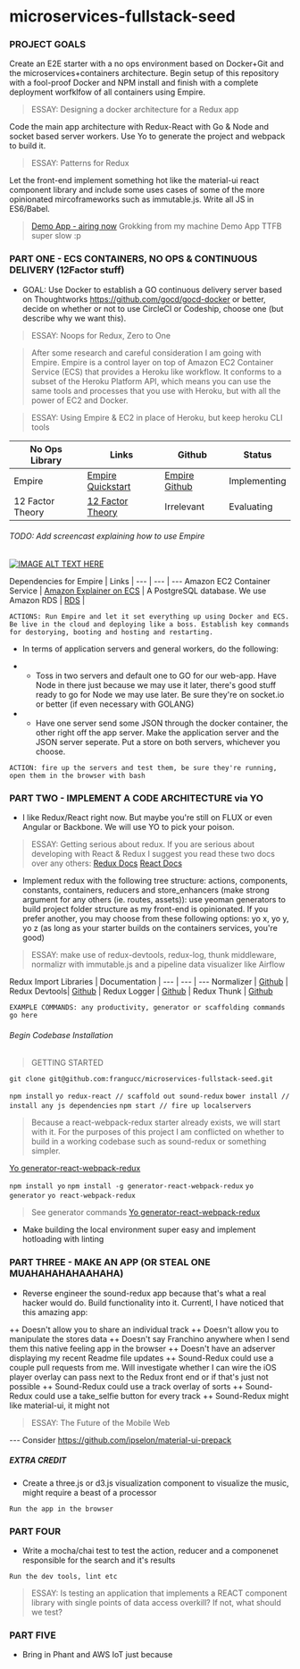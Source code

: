 # microservices-fullstack-seed

### PROJECT GOALS

Create an E2E starter with a no ops environment based on Docker+Git and the microservices+containers architecture. Begin setup of this repository with a fool-proof Docker and NPM install and finish with a complete deployment worfklfow of all containers using Empire.

> ESSAY: Designing a docker architecture for a Redux app

Code the main app architecture with Redux-React with Go & Node and socket based server workers. Use Yo to generate the project and webpack to build it.

> ESSAY: Patterns for Redux

Let the front-end implement something hot like the material-ui react component library and include some uses cases of some of the more opinionated mircoframeworks such as immutable.js. Write all JS in ES6/Babel.

> [Demo App - airing now](http://3db5fb2b.ngrok.com)
> Grokking from my machine Demo App TTFB super slow :p

### PART ONE - ECS CONTAINERS, NO OPS & CONTINUOUS DELIVERY (12Factor stuff)

+ GOAL: Use Docker to establish a GO continuous delivery server based on Thoughtworks https://github.com/gocd/gocd-docker or better, decide on whether or not to use CircleCI or Codeship, choose one (but describe why we want this).

> ESSAY: Noops for Redux, Zero to One

> After some research and careful consideration I am going with Empire. Empire is a control layer on top of Amazon EC2 Container Service (ECS) that provides a Heroku like workflow. It conforms to a subset of the Heroku Platform API, which means you can use the same tools and processes that you use with Heroku, but with all the power of EC2 and Docker.

> ESSAY: Using Empire & EC2 in place of Heroku, but keep heroku CLI tools

No Ops Library | Links | Github | Status
--- | --- | --- | ---
Empire | [Empire Quickstart](http://empire.readthedocs.org/en/latest/) | [Empire Github](https://github.com/remind101/empire) | Implementing
12 Factor Theory | [12 Factor Theory](http://12factor.net/) | Irrelevant | Evaluating

###### TODO: Add screencast explaining how to use Empire

[![IMAGE ALT TEXT HERE](http://img.youtube.com/vi/pFC5Tp-QYjk/0.jpg)](http://www.youtube.com/watch?v=pFC5Tp-QYjk)

Dependencies for Empire | Links |
--- | --- | ---
Amazon EC2 Container Service | [Amazon Explainer on ECS](http://aws.amazon.com/ecs/) |
A PostgreSQL database. We use Amazon RDS | [RDS](http://aws.amazon.com/rds/postgresql/) |


``` ACTIONS: Run Empire and let it set everything up using Docker and ECS. Be live in the cloud and deploying like a boss. Establish key commands for destorying, booting and hosting and restarting. ```

+ In terms of application servers and general workers, do the following:

+ - Toss in two servers and default one to GO for our web-app. Have Node in there just because we may use it later, there's good stuff ready to go for Node we may use later. Be sure they're on socket.io or better (if even necessary with GOLANG)
+ - Have one server send some JSON through the docker container, the other right off the app server. Make the application server and the JSON server seperate. Put a store on both servers, whichever you choose.


``` ACTION: fire up the servers and test them, be sure they're running, open them in the browser with bash ```


### PART TWO - IMPLEMENT A CODE ARCHITECTURE via YO
+ I like Redux/React right now. But maybe you're still on FLUX or even Angular or Backbone. We will use YO to pick your poison.

> ESSAY: Getting serious about redux. If you are serious about developing with React & Redux I suggest you read these two docs over any others:
[Redux Docs](http://rackt.org/redux/)
[React Docs](https://facebook.github.io/react/docs/getting-started.html)

+ Implement redux with the following tree structure: actions, components, constants, containers, reducers and store_enhancers (make strong argument for any others (ie. routes, assets)): use yeoman generators to build project folder structure as my front-end is opinionated. If you prefer another, you may choose from these following options: yo x, yo y, yo z (as long as your starter builds on the containers services, you're good)

> ESSAY: make use of redux-devtools, redux-log, thunk middleware, normalizr with immutable.js and a pipeline data visualizer like Airflow

Redux Import Libraries | Documentation |
--- | --- | ---
Normalizer | [Github](https://github.com/gaearon/normalizr) |
Redux Devtools| [Github](https://github.com/gaearon/redux-devtools) |
Redux Logger | [Github](https://github.com/fcomb/redux-logger) |
Redux Thunk | [Github](https://github.com/gaearon/redux-thunk)

``` EXAMPLE COMMANDS: any productivity, generator or scaffolding commands go here ```

###### Begin Codebase Installation
> GETTING STARTED

``` git clone git@github.com:frangucc/microservices-fullstack-seed.git ```

``` npm install ```
``` yo redux-react // scaffold out sound-redux ```
``` bower install // install any js dependencies ```
``` npm start // fire up localservers ```

> Because a react-webpack-redux starter already exists, we will start with it. For the purposes of this project I am conflicted on whether to build in a working codebase such as sound-redux or something simpler.

[Yo generator-react-webpack-redux](https://github.com/stylesuxx/generator-react-webpack-redux)

``` npm install yo ```
``` npm install -g generator-react-webpack-redux ```
``` yo generator ```
``` yo react-webpack-redux ```

> See generator commands [Yo generator-react-webpack-redux](https://github.com/stylesuxx/generator-react-webpack-redux)

- Make building the local environment super easy and implement hotloading with linting

### PART THREE - MAKE AN APP (OR STEAL ONE MUAHAHAHAHAAHAHA)
+ Reverse engineer the sound-redux app because that's what a real hacker would do. Build functionality into it. Currentl, I have noticed that this amazing app:

++ Doesn't allow you to share an individual track
++ Doesn't allow you to manipulate the stores data
++ Doesn't say Franchino anywhere when I send them this native feeling app in the browser
++ Doesn't have an adserver displaying my recent Readme file updates
++ Sound-Redux could use a couple pull requests from me. Will investigate whether I can wire the iOS player overlay can pass next to the Redux front end or if that's just not possible
++ Sound-Redux could use a track overlay of sorts
++ Sound-Redux could use a take_selfie button for every track
++ Sound-Redux might like material-ui, it might not

> ESSAY: The Future of the Mobile Web

--- Consider https://github.com/ipselon/material-ui-prepack

##### EXTRA CREDIT

- Create a three.js or d3.js visualization component to visualize the music, might require a beast of a processor

``` Run the app in the browser ```

### PART FOUR

+ Write a mocha/chai test to test the action, reducer and a componenet responsible for the search and it's results

``` Run the dev tools, lint etc ```

> ESSAY: Is testing an application that implements a REACT component library with single points of data access overkill? If not, what should we test?

### PART FIVE
- Bring in Phant and AWS IoT just because


